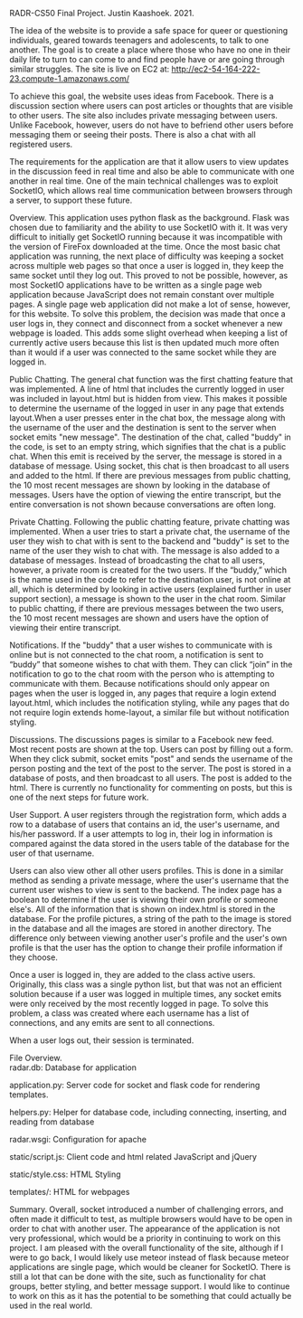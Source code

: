 RADR-CS50 Final Project. Justin Kaashoek. 2021.

The idea of the website is to provide a safe space for queer or questioning individuals, geared towards teenagers and adolescents, to talk to one another. The goal is to create a place where those who have no one in their daily life to turn to can come to and find people have or are going through similar struggles. The site is live on EC2 at: http://ec2-54-164-222-23.compute-1.amazonaws.com/

To achieve this goal, the website uses ideas from Facebook. There is a discussion section where users can post articles or thoughts that are visible to other users. The site also includes private messaging between users. Unlike Facebook, however, users do not have to befriend other users before messaging them or seeing their posts. There is also a chat with all registered users.

The requirements for the application are that it allow users to view updates in the discussion feed in real time and also be able to communicate with one another in real time. One of the main technical challenges was to exploit SocketIO, which allows real time communication between browsers through a server, to support these future.


Overview.
This application uses python flask as the background. Flask was chosen due to familiarity and the ability to use SocketIO with it. It was very difficult to initially get SocketIO running because it was incompatible with the version of FireFox downloaded at the time. Once the most basic chat application was running, the next place of difficulty was keeping a socket across multiple web pages so that once a user is logged in, they keep the same socket until they log out. This proved to not be possible, however, as most SocketIO applications have to be written as a single page web application because JavaScript does not remain constant over multiple pages. A single page web application did not make a lot of sense, however, for this website. To solve this problem, the decision was made that once a user logs in, they connect and disconnect from a socket whenever a new webpage is loaded. This adds some slight overhead when keeping a list of currently active users because this list is then updated much more often than it would if a user was connected to the same socket while they are logged in.

Public Chatting.
The general chat function was the first chatting feature that was implemented. A line of html that includes the currently logged in user was included in layout.html but is hidden from view. This makes it possible to determine the username of the logged in user in any page that extends layout.When a user presses enter in the chat box, the message along with the username of the user and the destination is sent to the server when socket emits "new message". The destination of the chat, called "buddy" in the code, is set to an empty string, which signifies that the chat is a public chat. When this emit is received by the server, the message is stored in a database of message. Using socket, this chat is then broadcast to all users and added to the html. If there are previous messages from public chatting, the 10 most recent messages are shown by looking in the database of messages. Users have the option of viewing the entire transcript, but the entire conversation is not shown because conversations are often long. 


Private Chatting.
Following the public chatting feature, private chatting was implemented. When a user tries to start a private chat, the username of the user they wish to chat with is sent to the backend and "buddy" is set to the name of the user they wish to chat with. The message is also added to a database of messages. Instead of broadcasting the chat to all users, however, a private room is created for the two users. If the “buddy,” which is the name used in the code to refer to the destination user, is not online at all, which is determined by looking in active users (explained further in user support section), a message is shown to the user in the chat room. Similar to public chatting, if there are previous messages between the two users, the 10 most recent messages are shown and users have the option of viewing their entire transcript. 


Notifications.
If the "buddy" that a user wishes to communicate with is online but is not connected to the chat room, a notification is sent to “buddy” that someone wishes to chat with them. They can click “join” in the notification to go to the chat room with the person who is attempting to communicate with them. Because notifications should only appear on pages when the user is logged in, any pages that require a login extend layout.html, which includes the notification styling, while any pages that do not require login extends home-layout, a similar file but without notification styling. 


Discussions.
The discussions pages is similar to a Facebook new feed. Most recent posts are shown at the top. Users can post by filling out a form. When they click submit, socket emits "post" and sends the username of the person posting and the text of the post to the server. The post is stored in a database of posts, and then broadcast to all users. The post is added to the html. There is currently no functionality for commenting on posts, but this is one of the next steps for future work. 


User Support.
A user registers through the registration form, which adds a row to a database of users that contains an id, the user's username, and his/her password. If a user attempts to log in, their log in information is compared against the data stored in the users table of the database for the user of that username.

Users can also view other all other users profiles. This is done in a similar method as sending a private message, where the user's username that the current user wishes to view is sent to the backend. The index page has a boolean to determine if the user is viewing their own profile or someone else's. All of the information that is shown on index.html is stored in the database. For the profile pictures, a string of the path to the image is stored in the database and all the images are stored in another directory. The difference only between viewing another user's profile and the user's own profile is that the user has the option to change their profile information if they choose.

Once a user is logged in, they are added to the class active users. Originally, this class was a single python list, but that was not an efficient solution because if a user was logged in multiple times, any socket emits were only received by the most recently logged in page. To solve this problem, a class was created where each username has a list of connections, and any emits are sent to all connections. 

When a user logs out, their session is terminated. 


File Overview.  
radar.db: Database for application

application.py: Server code for socket and flask code for rendering templates.

helpers.py: Helper for database code, including connecting, inserting, and reading from database

radar.wsgi: Configuration for apache

static/script.js: Client code and html related JavaScript and jQuery

static/style.css: HTML Styling

templates/: HTML for webpages


Summary.
Overall, socket introduced a number of challenging errors, and often made it difficult to test, as multiple browsers would have to be open in order to chat with another user. The appearance of the application is not very professional, which would be a priority in continuing to work on this project. I am pleased with the overall functionality of the site, although if I were to go back, I would likely use meteor instead of flask because meteor applications are single page, which would be cleaner for SocketIO. There is still a lot that can be done with the site, such as functionality for chat groups, better styling, and better message support. I would like to continue to work on this as it has the potential to be something that could actually be used in the real world. 


